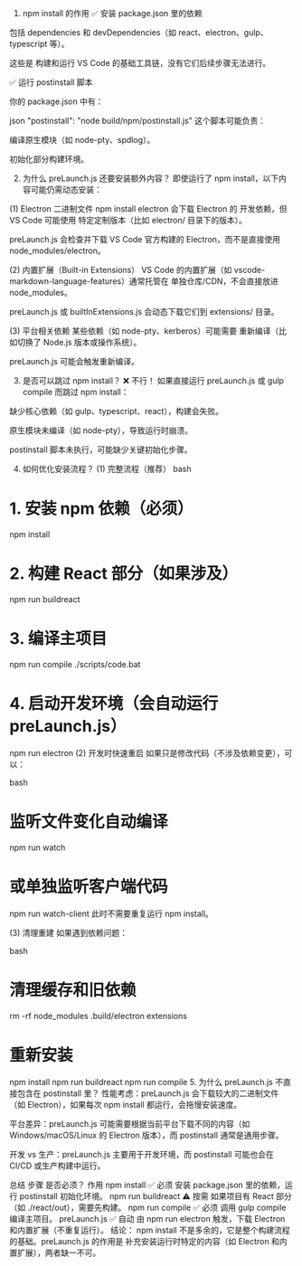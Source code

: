 1. npm install 的作用
✅ 安装 package.json 里的依赖

包括 dependencies 和 devDependencies（如 react、electron、gulp、typescript 等）。

这些是 构建和运行 VS Code 的基础工具链，没有它们后续步骤无法进行。

✅ 运行 postinstall 脚本

你的 package.json 中有：

json
"postinstall": "node build/npm/postinstall.js"
这个脚本可能负责：

编译原生模块（如 node-pty、spdlog）。

初始化部分构建环境。

2. 为什么 preLaunch.js 还要安装额外内容？
即使运行了 npm install，以下内容可能仍需动态安装：

(1) Electron 二进制文件
npm install electron 会下载 Electron 的 开发依赖，但 VS Code 可能使用 特定定制版本（比如 electron/ 目录下的版本）。

preLaunch.js 会检查并下载 VS Code 官方构建的 Electron，而不是直接使用 node_modules/electron。

(2) 内置扩展（Built-in Extensions）
VS Code 的内置扩展（如 vscode-markdown-language-features）通常托管在 单独仓库/CDN，不会直接放进 node_modules。

preLaunch.js 或 builtInExtensions.js 会动态下载它们到 extensions/ 目录。

(3) 平台相关依赖
某些依赖（如 node-pty、kerberos）可能需要 重新编译（比如切换了 Node.js 版本或操作系统）。

preLaunch.js 可能会触发重新编译。

3. 是否可以跳过 npm install？
❌ 不行！
如果直接运行 preLaunch.js 或 gulp compile 而跳过 npm install：

缺少核心依赖（如 gulp、typescript、react），构建会失败。

原生模块未编译（如 node-pty），导致运行时崩溃。

postinstall 脚本未执行，可能缺少关键初始化步骤。

4. 如何优化安装流程？
(1) 完整流程（推荐）
bash
# 1. 安装 npm 依赖（必须）
npm install

# 2. 构建 React 部分（如果涉及）
npm run buildreact

# 3. 编译主项目
npm run compile
./scripts/code.bat
# 4. 启动开发环境（会自动运行 preLaunch.js）
npm run electron
(2) 开发时快速重启
如果只是修改代码（不涉及依赖变更），可以：

bash
# 监听文件变化自动编译
npm run watch

# 或单独监听客户端代码
npm run watch-client
此时不需要重复运行 npm install。

(3) 清理重建
如果遇到依赖问题：

bash
# 清理缓存和旧依赖
rm -rf node_modules .build/electron extensions

# 重新安装
npm install
npm run buildreact
npm run compile
5. 为什么 preLaunch.js 不直接包含在 postinstall 里？
性能考虑：preLaunch.js 会下载较大的二进制文件（如 Electron），如果每次 npm install 都运行，会拖慢安装速度。

平台差异：preLaunch.js 可能需要根据当前平台下载不同的内容（如 Windows/macOS/Linux 的 Electron 版本），而 postinstall 通常是通用步骤。

开发 vs 生产：preLaunch.js 主要用于开发环境，而 postinstall 可能也会在 CI/CD 或生产构建中运行。

总结
步骤	是否必须？	作用
npm install	✅ 必须	安装 package.json 里的依赖，运行 postinstall 初始化环境。
npm run buildreact	⚠️ 按需	如果项目有 React 部分（如 ./react/out），需要先构建。
npm run compile	✅ 必须	调用 gulp compile 编译主项目。
preLaunch.js	✅ 自动	由 npm run electron 触发，下载 Electron 和内置扩展（不重复运行）。
结论：
npm install 不是多余的，它是整个构建流程的基础。preLaunch.js 的作用是 补充安装运行时特定的内容（如 Electron 和内置扩展），两者缺一不可。
